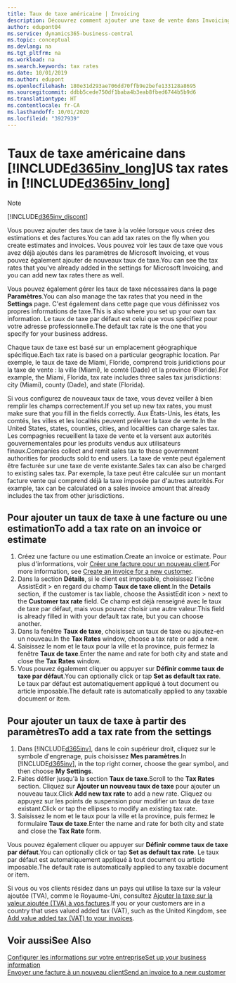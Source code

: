 ```yaml
---
title: Taux de taxe américaine | Invoicing
description: Découvrez comment ajouter une taxe de vente dans Invoicing. Ajoutez un taux de taxe par défaut basé sur votre propre adresse, puis ajoutez des taux de taxe pour vos clients.
author: edupont04
ms.service: dynamics365-business-central
ms.topic: conceptual
ms.devlang: na
ms.tgt_pltfrm: na
ms.workload: na
ms.search.keywords: tax rates
ms.date: 10/01/2019
ms.author: edupont
ms.openlocfilehash: 180e31d293ae706dd70ffb9e2befe133128a8695
ms.sourcegitcommit: ddbb5cede750df1baba4b3eab8fbed6744b5b9d6
ms.translationtype: HT
ms.contentlocale: fr-CA
ms.lasthandoff: 10/01/2020
ms.locfileid: "3927939"
---
```

# <a name="us-tax-rates-in-d365inv_long"></a><span data-ttu-id="40cb3-104">Taux de taxe américaine dans [!INCLUDE[d365inv_long](includes/d365inv_long.md)]</span><span class="sxs-lookup"><span data-stu-id="40cb3-104">US tax rates in [!INCLUDE[d365inv_long](includes/d365inv_long.md)]</span></span>
> [!Note]
> [!INCLUDE[d365inv_discont](includes/d365inv_discont.md)]

<span data-ttu-id="40cb3-105">Vous pouvez ajouter des taux de taxe à la volée lorsque vous créez des estimations et des factures.</span><span class="sxs-lookup"><span data-stu-id="40cb3-105">You can add tax rates on the fly when you create estimates and invoices.</span></span> <span data-ttu-id="40cb3-106">Vous pouvez voir les taux de taxe que vous avez déjà ajoutés dans les paramètres de Microsoft Invoicing, et vous pouvez également ajouter de nouveaux taux de taxe.</span><span class="sxs-lookup"><span data-stu-id="40cb3-106">You can see the tax rates that you've already added in the settings for Microsoft Invoicing, and you can add new tax rates there as well.</span></span>  

<span data-ttu-id="40cb3-107">Vous pouvez également gérer les taux de taxe nécessaires dans la page **Paramètres**.</span><span class="sxs-lookup"><span data-stu-id="40cb3-107">You can also manage the tax rates that you need in the **Settings** page.</span></span> <span data-ttu-id="40cb3-108">C'est également dans cette page que vous définissez vos propres informations de taxe.</span><span class="sxs-lookup"><span data-stu-id="40cb3-108">This is also where you set up your own tax information.</span></span> <span data-ttu-id="40cb3-109">Le taux de taxe par défaut est celui que vous spécifiez pour votre adresse professionnelle.</span><span class="sxs-lookup"><span data-stu-id="40cb3-109">The default tax rate is the one that you specify for your business address.</span></span>  

<span data-ttu-id="40cb3-110">Chaque taux de taxe est basé sur un emplacement géographique spécifique.</span><span class="sxs-lookup"><span data-stu-id="40cb3-110">Each tax rate is based on a particular geographic location.</span></span> <span data-ttu-id="40cb3-111">Par exemple, le taux de taxe de Miami, Floride, comprend trois juridictions pour la taxe de vente : la ville (Miami), le comté (Dade) et la province (Floride).</span><span class="sxs-lookup"><span data-stu-id="40cb3-111">For example, the Miami, Florida, tax rate includes three sales tax jurisdictions: city (Miami), county (Dade), and state (Florida).</span></span>  

<span data-ttu-id="40cb3-112">Si vous configurez de nouveaux taux de taxe, vous devez veiller à bien remplir les champs correctement.</span><span class="sxs-lookup"><span data-stu-id="40cb3-112">If you set up new tax rates, you must make sure that you fill in the fields correctly.</span></span> <span data-ttu-id="40cb3-113">Aux États-Unis, les états, les comtés, les villes et les localités peuvent prélever la taxe de vente.</span><span class="sxs-lookup"><span data-stu-id="40cb3-113">In the United States, states, counties, cities, and localities can charge sales tax.</span></span> <span data-ttu-id="40cb3-114">Les compagnies recueillent la taxe de vente et la versent aux autorités gouvernementales pour les produits vendus aux utilisateurs finaux.</span><span class="sxs-lookup"><span data-stu-id="40cb3-114">Companies collect and remit sales tax to these government authorities for products sold to end users.</span></span> <span data-ttu-id="40cb3-115">La taxe de vente peut également être facturée sur une taxe de vente existante.</span><span class="sxs-lookup"><span data-stu-id="40cb3-115">Sales tax can also be charged to existing sales tax.</span></span> <span data-ttu-id="40cb3-116">Par exemple, la taxe peut être calculée sur un montant facture vente qui comprend déjà la taxe imposée par d'autres autorités.</span><span class="sxs-lookup"><span data-stu-id="40cb3-116">For example, tax can be calculated on a sales invoice amount that already includes the tax from other jurisdictions.</span></span>  

## <a name="to-add-a-tax-rate-on-an-invoice-or-estimate"></a><span data-ttu-id="40cb3-117">Pour ajouter un taux de taxe à une facture ou une estimation</span><span class="sxs-lookup"><span data-stu-id="40cb3-117">To add a tax rate on an invoice or estimate</span></span>

1. <span data-ttu-id="40cb3-118">Créez une facture ou une estimation.</span><span class="sxs-lookup"><span data-stu-id="40cb3-118">Create an invoice or estimate.</span></span> <span data-ttu-id="40cb3-119">Pour plus d'informations, voir [Créer une facture pour un nouveau client](send-invoice.md).</span><span class="sxs-lookup"><span data-stu-id="40cb3-119">For more information, see [Create an invoice for a new customer](send-invoice.md).</span></span>  
2. <span data-ttu-id="40cb3-120">Dans la section **Détails**, si le client est imposable, choisissez l'icône AssistEdit > en regard du champ **Taux de taxe client**.</span><span class="sxs-lookup"><span data-stu-id="40cb3-120">In the **Details** section, if the customer is tax liable, choose the AssistEdit icon > next to the **Customer tax rate** field.</span></span> <span data-ttu-id="40cb3-121">Ce champ est déjà renseigné avec le taux de taxe par défaut, mais vous pouvez choisir une autre valeur.</span><span class="sxs-lookup"><span data-stu-id="40cb3-121">This field is already filled in with your default tax rate, but you can choose another.</span></span>  
3. <span data-ttu-id="40cb3-122">Dans la fenêtre **Taux de taxe**, choisissez un taux de taxe ou ajoutez-en un nouveau.</span><span class="sxs-lookup"><span data-stu-id="40cb3-122">In the **Tax Rates** window, choose a tax rate or add a new.</span></span>  
4. <span data-ttu-id="40cb3-123">Saisissez le nom et le taux pour la ville et la province, puis fermez la fenêtre **Taux de taxe**.</span><span class="sxs-lookup"><span data-stu-id="40cb3-123">Enter the name and rate for both city and state and close the **Tax Rates** window.</span></span>  
5. <span data-ttu-id="40cb3-124">Vous pouvez également cliquer ou appuyer sur **Définir comme taux de taxe par défaut**.</span><span class="sxs-lookup"><span data-stu-id="40cb3-124">You can optionally click or tap **Set as default tax rate**.</span></span> <span data-ttu-id="40cb3-125">Le taux par défaut est automatiquement appliqué à tout document ou article imposable.</span><span class="sxs-lookup"><span data-stu-id="40cb3-125">The default rate is automatically applied to any taxable document or item.</span></span>  

## <a name="to-add-a-tax-rate-from-the-settings"></a><span data-ttu-id="40cb3-126">Pour ajouter un taux de taxe à partir des paramètres</span><span class="sxs-lookup"><span data-stu-id="40cb3-126">To add a tax rate from the settings</span></span>

1. <span data-ttu-id="40cb3-127">Dans [!INCLUDE[d365inv](includes/d365inv.md)], dans le coin supérieur droit, cliquez sur le symbole d'engrenage, puis choisissez **Mes paramètres**.</span><span class="sxs-lookup"><span data-stu-id="40cb3-127">In [!INCLUDE[d365inv](includes/d365inv.md)], in the top right corner, choose the gear symbol, and then choose **My Settings**.</span></span>  
2. <span data-ttu-id="40cb3-128">Faites défiler jusqu'à la section **Taux de taxe**.</span><span class="sxs-lookup"><span data-stu-id="40cb3-128">Scroll to the **Tax Rates** section.</span></span> <span data-ttu-id="40cb3-129">Cliquez sur **Ajouter un nouveau taux de taxe** pour ajouter un nouveau taux.</span><span class="sxs-lookup"><span data-stu-id="40cb3-129">Click **Add new tax rate** to add a new rate.</span></span> <span data-ttu-id="40cb3-130">Cliquez ou appuyez sur les points de suspension pour modifier un taux de taxe existant.</span><span class="sxs-lookup"><span data-stu-id="40cb3-130">Click or tap the ellipses to modify an existing tax rate.</span></span>  
3. <span data-ttu-id="40cb3-131">Saisissez le nom et le taux pour la ville et la province, puis fermez le formulaire **Taux de taxe**.</span><span class="sxs-lookup"><span data-stu-id="40cb3-131">Enter the name and rate for both city and state and close the **Tax Rate** form.</span></span>  

<span data-ttu-id="40cb3-132">Vous pouvez également cliquer ou appuyer sur **Définir comme taux de taxe par défaut**.</span><span class="sxs-lookup"><span data-stu-id="40cb3-132">You can optionally click or tap **Set as default tax rate**.</span></span> <span data-ttu-id="40cb3-133">Le taux par défaut est automatiquement appliqué à tout document ou article imposable.</span><span class="sxs-lookup"><span data-stu-id="40cb3-133">The default rate is automatically applied to any taxable document or item.</span></span>  

<span data-ttu-id="40cb3-134">Si vous ou vos clients résidez dans un pays qui utilise la taxe sur la valeur ajoutée (TVA), comme le Royaume-Uni, consultez [Ajouter la taxe sur la valeur ajoutée (TVA) à vos factures](add-vat.md).</span><span class="sxs-lookup"><span data-stu-id="40cb3-134">If you or your customers are in a country that uses valued added tax (VAT), such as the United Kingdom, see [Add value added tax (VAT) to your invoices](add-vat.md).</span></span>  

## <a name="see-also"></a><span data-ttu-id="40cb3-135">Voir aussi</span><span class="sxs-lookup"><span data-stu-id="40cb3-135">See Also</span></span>

[<span data-ttu-id="40cb3-136">Configurer les informations sur votre entreprise</span><span class="sxs-lookup"><span data-stu-id="40cb3-136">Set up your business information</span></span>](set-up-business-profile.md)  
[<span data-ttu-id="40cb3-137">Envoyer une facture à un nouveau client</span><span class="sxs-lookup"><span data-stu-id="40cb3-137">Send an invoice to a new customer</span></span>](send-invoice.md)  
